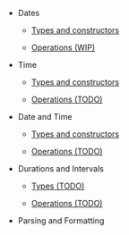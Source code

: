 - Dates

  - [Types and constructors](datetypes.md)
  
  - [Operations (WIP)](dateops.md)

- Time

  - [Types and constructors](timetypes.md)
  
  - [Operations (TODO)](timeops.md)

- Date and Time

  - [Types and constructors](datetimetypes.md)
  
  - [Operations (TODO)](datetimeops.md)

- Durations and Intervals

  - [Types (TODO)](ditypes.md)
  
  - [Operations (TODO)](diops.md)

- Parsing and Formatting
